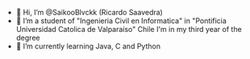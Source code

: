 - 👋 Hi, I’m @SaikooBlvckk (Ricardo Saavedra)
- 👀 I’m a student of "Ingenieria Civil en Informatica" in "Pontificia Universidad Catolica de Valparaíso" Chile I'm in my third year of the degree
- 🌱 I’m currently learning Java, C and Python

<!---
SaikooBlvckk/SaikooBlvckk is a ✨ special ✨ repository because its `README.md` (this file) appears on your GitHub profile.
You can click the Preview link to take a look at your changes.
--->
